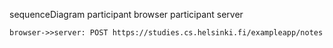 sequenceDiagram
    participant browser
    participant server
    
    browser->>server: POST https://studies.cs.helsinki.fi/exampleapp/notes